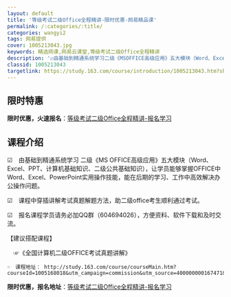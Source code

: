 ```yaml
---
layout: default
title: '等级考试二级Office全程精讲-限时优惠-网易精品课'
permalink: /:categories/:title/
categories: wangyi2
tags: 网易提供
cover: 1005213043.jpg
keywords: 精选网课,网易云课堂,等级考试二级Office全程精讲
description: '☑由基础到精通系统学习二级《MSOFFICE高级应用》五大模块（Word、Excel、PPT、计算机基础知识、二级公共基'
classid: 1005213043
targetlink: https://study.163.com/course/introduction/1005213043.htm?share=1&shareId=1025206652&utm_campaign=share&utm_medium=iphoneShare&utm_source=&utm_u=1025206652
---
```


## 限时特惠

**限时优惠，火速报名**：[等级考试二级Office全程精讲-报名学习](https://study.163.com/course/introduction/1005213043.htm?share=1&shareId=1025206652&utm_campaign=share&utm_medium=iphoneShare&utm_source=&utm_u=1025206652)

## 课程介绍

☑　由基础到精通系统学习 二级《MS OFFICE高级应用》五大模块（Word、Excel、PPT、计算机基础知识、二级公共基础知识），让学员能够掌握OFFICE中Word、Excel、PowerPoint实用操作技能，能在后期的学习、工作中高效解决办公操作问题。

☑　课程中穿插讲解考试真题解题方法，助二级office考生顺利通过考试。

☑　报名课程学员请务必加QQ群（604694026），方便资料、软件下载和及时交流。

     

【建议搭配课程】

　☞《全国计算机二级OFFICE考试真题讲解》

    ☞　课程地址： http://study.163.com/course/courseMain.htm?courseId=1005168018&utm_campaign=commission&utm_source=400000000167471&utm_medium=share

**限时优惠，报名地址**：[等级考试二级Office全程精讲-报名学习](https://study.163.com/course/introduction/1005213043.htm?share=1&shareId=1025206652&utm_campaign=share&utm_medium=iphoneShare&utm_source=&utm_u=1025206652)

